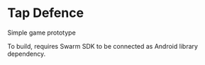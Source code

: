 Tap Defence
===========

Simple game prototype

To build, requires Swarm SDK to be connected as Android library dependency.